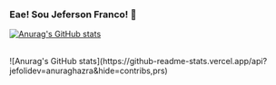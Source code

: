 ### Eae! Sou Jeferson Franco! 👋

[![Anurag's GitHub stats](https://github-readme-stats.vercel.app/api?jefolidev=anuraghazra)](https://github.com/anuraghazra/github-readme-stats)

<div style="display: inline_block"><br>
 ![Anurag's GitHub stats](https://github-readme-stats.vercel.app/api?jefolidev=anuraghazra&hide=contribs,prs)
</div>



